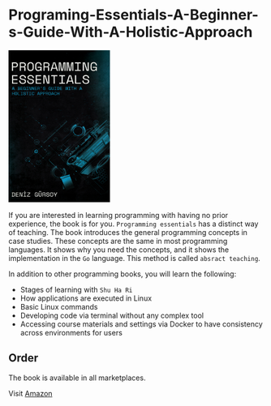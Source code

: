 # Programing-Essentials-A-Beginner-s-Guide-With-A-Holistic-Approach

<img src="cover.jpg" alt="Programing Essentials: A Beginner's Guide With A Holistic Approach" height="300" width="200"/>

If you are interested in learning programming with having no prior experience, the book is for you. `Programming essentials`
has a distinct way of teaching. The book introduces the general programming concepts in case studies. These concepts are
the same in most programming languages. It shows why you need the concepts, and it shows the implementation in the `Go`
language. This method is called `absract teaching`.

In addition to other programming books, you will learn the following:
- Stages of learning with `Shu Ha Ri`
- How applications are executed in Linux
- Basic Linux commands
- Developing code via terminal without any complex tool
- Accessing course materials and settings via Docker to have consistency across environments for users


## Order
The book is available in all marketplaces.

Visit [Amazon](https://www.amazon.com/dp/B0F9TYP81S)